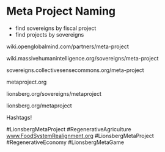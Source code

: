 # Meta Project Naming

- find sovereigns by fiscal project
- find projects by sovereigns

wiki.openglobalmind.com/partners/meta-project

wiki.massivehumanintelligence.org/sovereigns/meta-project

sovereigns.collectivesensecommons.org/meta-project

metaproject.org

lionsberg.org/sovereigns/metaproject

lionsberg.org/metaproject

Hashtags!

 #LionsbergMetaProject #RegenerativeAgriculture www.FoodSystemRealignment.org
 #LionsbergMetaProject #RegenerativeEconomy
 #LionsbergMetaGame